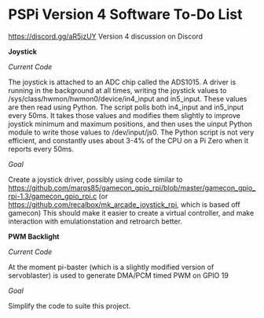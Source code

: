 # PSPi Version 4 Software To-Do List

https://discord.gg/aR5jzUY Version 4 discussion on Discord

**Joystick**

*Current Code*

The joystick is attached to an ADC chip called the ADS1015. A driver is running in the background at all times, writing the joystick values to /sys/class/hwmon/hwmon0/device/in4_input and in5_input. 
These values are then read using Python. The script polls both in4_input and in5_input every 50ms. It takes those values and modifies them slightly to improve joystick minimum and maximum positions, and then uses the uinput Python module to write those values to /dev/input/js0. 
The Python script is not very efficient, and constantly uses about 3-4% of the CPU on a Pi Zero when it reports every 50ms.

*Goal*

Create a joystick driver, possibly using code similar to https://github.com/marqs85/gamecon_gpio_rpi/blob/master/gamecon_gpio_rpi-1.3/gamecon_gpio_rpi.c (or https://github.com/recalbox/mk_arcade_joystick_rpi, which is based off gamecon)
This should make it easier to create a virtual controller, and make interaction with emulationstation and retroarch better.

**PWM Backlight**

*Current Code*

At the moment pi-baster (which is a slightly modified version of servoblaster) is used to generate DMA/PCM timed PWM on GPIO 19

*Goal*

Simplify the code to suite this project.